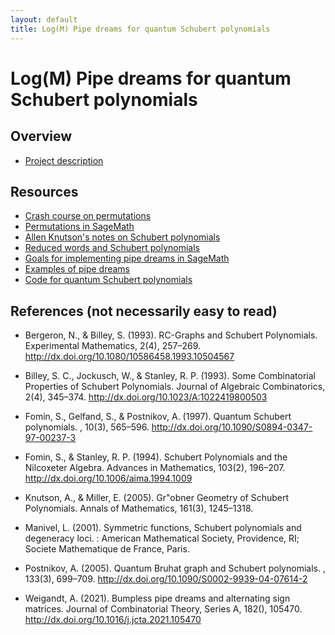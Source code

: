 ```yaml
---
layout: default
title: Log(M) Pipe dreams for quantum Schubert polynomials
---
```

Log(M) Pipe dreams for quantum Schubert polynomials
===

Overview
---
* [Project description](https://lsa.umich.edu/content/dam/math-assets/logm/fa%2723/logm-quantum-schubert-polys.pdf)

Resources
---
* [Crash course on permutations](https://www.dropbox.com/s/uldwxuif9sitida/LogM-Permutations.pdf?dl=0)
* [Permutations in SageMath](https://cocalc.com/share/public_paths/780be85bdb26bcaa74231e8a2537f199bb019f54)
* [Allen Knutson's notes on Schubert polynomials](https://pi.math.cornell.edu/~allenk/schubnotes.pdf)
* [Reduced words and Schubert polynomials](https://www.dropbox.com/s/38zti96g3brrj00/LogM-Reduced%20words%20and%20Schubert%20polynomials.pdf?dl=0)
* [Goals for implementing pipe dreams in SageMath](https://www.dropbox.com/s/c1bmvg7llfpscn8/LogM-Pipe%20dreams.pdf?dl=0)
* [Examples of pipe dreams](https://www.dropbox.com/s/4qm9si6mqn112mn/LogM-Pipe%20dreams%20for%20S3%20and%20other%20examples.pdf?dl=0)
* [Code for quantum Schubert polynomials](https://www.dropbox.com/s/ajnw2resoryh1od/quantum_schubert_polynomials.py?dl=0)

References (not necessarily easy to read)
---
* Bergeron, N., & Billey, S. (1993). RC-Graphs and Schubert
  Polynomials. Experimental Mathematics, 2(4),
  257–269. http://dx.doi.org/10.1080/10586458.1993.10504567

* Billey, S. C., Jockusch, W., & Stanley, R. P. (1993). Some
  Combinatorial Properties of Schubert Polynomials. Journal of
  Algebraic Combinatorics, 2(4),
  345–374. http://dx.doi.org/10.1023/A:1022419800503

* Fomin, S., Gelfand, S., & Postnikov, A. (1997). Quantum Schubert
  polynomials. , 10(3),
  565–596. http://dx.doi.org/10.1090/S0894-0347-97-00237-3

* Fomin, S., & Stanley, R. P. (1994). Schubert Polynomials and the
  Nilcoxeter Algebra. Advances in Mathematics, 103(2),
  196–207. http://dx.doi.org/10.1006/aima.1994.1009

* Knutson, A., & Miller, E. (2005). Gr\"obner Geometry of Schubert
  Polynomials. Annals of Mathematics, 161(3), 1245–1318.

* Manivel, L. (2001). Symmetric functions, Schubert polynomials and
  degeneracy loci. : American Mathematical Society, Providence, RI;
  Societe Mathematique de France, Paris.

* Postnikov, A. (2005). Quantum Bruhat graph and Schubert
  polynomials. , 133(3),
  699–709. http://dx.doi.org/10.1090/S0002-9939-04-07614-2

* Weigandt, A. (2021). Bumpless pipe dreams and alternating sign
  matrices. Journal of Combinatorial Theory, Series A, 182(), 105470.
  http://dx.doi.org/10.1016/j.jcta.2021.105470




